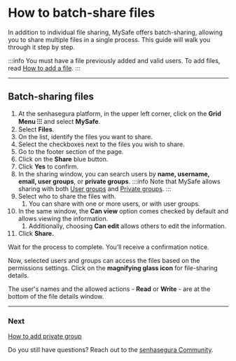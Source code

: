 # How to batch-share files

In addition to individual file sharing, MySafe offers batch-sharing, allowing you to share multiple files in a single process. This guide will walk you through it step by step.

:::info
You must have a file previously added and valid users. To add files, read [How to add a file](/v3-32/docs/mysafe-files-add).
:::

* * *
## Batch-sharing files

1. At the senhasegura platform, in the upper left corner, click on the **Grid Menu ⁝⁝⁝** and select **MySafe**.
2. Select **Files**. 
3. On the list, identify the files you want to share. 
4. Select the checkboxes next to the files you wish to share.
5. Go to the footer section of the page.
6. Click on the **Share** blue button.
7. Click **Yes** to confirm.
8. In the sharing window, you can search users by **name, username, email, user groups**, or **private groups**.
    :::info
    Note that MySafe allows sharing with both [User groups](/v3-32/docs/administration-user-groups) and [Private groups](/v3-32/docs/mysafe-private-group).
    ::: 
9. Select who to share the files with.
    1. You can share with one or more users, or with user groups.
10. In the same window, the **Can view** option comes checked by default and allows viewing the information.
    1. Additionally, choosing **Can edit** allows others to edit the information.
11. Click **Share.**

Wait for the process to complete. You’ll receive a confirmation notice.

Now, selected users and groups can access the files based on the permissions settings. Click on the **magnifying glass icon** for file-sharing details. 

The user's names and the allowed actions - **Read** or **Write** - are at the bottom of the file details window.
***
### Next
[How to add private group](/v3-32/docs/mysafe-private-group-add)

Do you still have questions? Reach out to the [senhasegura Community](https://community.senhasegura.io/).
